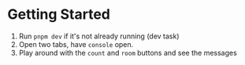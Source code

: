 # Getting Started

1. Run `pnpm dev` if it's not already running (dev task)
2. Open two tabs, have `console` open.
3. Play around with the `count` and `room` buttons and see the messages
